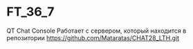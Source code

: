 # FT_36_7
QT Chat Console
Работает с сервером, который находится в репозитории https://github.com/Mataratas/CHAT28_LTH.git 
